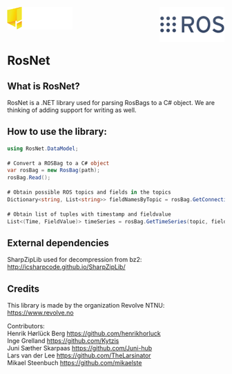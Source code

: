<div class="row">
  <div class="column">

  </div>
  <div class="column">

  </div>
</div>
<p float="left">
    <a href="https://revolve.no/"><img align=left src="https://raw.githubusercontent.com/RevolveNTNU/RosNet/86-improve-readme/.github/main/revolve.svg" width="30%"/></a>
    <a href="https://ros.org/"><img align=right margin src="https://raw.githubusercontent.com/RevolveNTNU/RosNet/86-improve-readme/.github/main/ros.png" width="30%"/></a>
</p>
<br>
<br>
<br>
<br>


# RosNet
## What is RosNet?
RosNet is a .NET library used for parsing RosBags to a C# object. We are thinking of adding support for writing as well. 

## How to use the library:
<!-- How to include library in project-->
```C#
using RosNet.DataModel;

# Convert a ROSBag to a C# object
var rosBag = new RosBag(path);
rosBag.Read();

# Obtain possible ROS topics and fields in the topics
Dictionary<string, List<string>> fieldNamesByTopic = rosBag.GetConnectionFields();

# Obtain list of tuples with timestamp and fieldvalue
List<(Time, FieldValue)> timeSeries = rosBag.GetTimeSeries(topic, fieldName);
```

## External dependencies
SharpZipLib used for decompression from bz2: http://icsharpcode.github.io/SharpZipLib/

## Credits
This library is made by the organization Revolve NTNU: https://www.revolve.no

Contributors:  
Henrik Hørlück Berg https://github.com/henrikhorluck  
Inge Grelland https://github.com/Kytzis  
Juni Sæther Skarpaas https://github.com/Juni-hub  
Lars van der Lee https://github.com/TheLarsinator  
Mikael Steenbuch https://github.com/mikaelste

<!-- License -->
